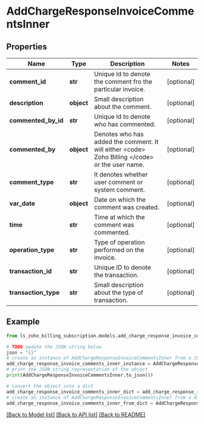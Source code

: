 # AddChargeResponseInvoiceCommentsInner


## Properties

Name | Type | Description | Notes
------------ | ------------- | ------------- | -------------
**comment_id** | **str** | Unique Id to denote the comment fro the particular invoice. | [optional] 
**description** | **object** | Small description about the comment. | [optional] 
**commented_by_id** | **str** | Unique Id to denote who has commented. | [optional] 
**commented_by** | **object** | Denotes who has added the comment. It will either &lt;code&gt; Zoho Billing &lt;/code&gt; or the user name. | [optional] 
**comment_type** | **str** | It denotes whether user comment or system comment. | [optional] 
**var_date** | **object** | Date on which the comment was created. | [optional] 
**time** | **str** | Time at which the comment was commented. | [optional] 
**operation_type** | **str** | Type of operation performed on the invoice. | [optional] 
**transaction_id** | **str** | Unique ID to denote the transaction. | [optional] 
**transaction_type** | **str** | Small description about the type of transaction. | [optional] 

## Example

```python
from ls_zoho_billing_subscription.models.add_charge_response_invoice_comments_inner import AddChargeResponseInvoiceCommentsInner

# TODO update the JSON string below
json = "{}"
# create an instance of AddChargeResponseInvoiceCommentsInner from a JSON string
add_charge_response_invoice_comments_inner_instance = AddChargeResponseInvoiceCommentsInner.from_json(json)
# print the JSON string representation of the object
print(AddChargeResponseInvoiceCommentsInner.to_json())

# convert the object into a dict
add_charge_response_invoice_comments_inner_dict = add_charge_response_invoice_comments_inner_instance.to_dict()
# create an instance of AddChargeResponseInvoiceCommentsInner from a dict
add_charge_response_invoice_comments_inner_from_dict = AddChargeResponseInvoiceCommentsInner.from_dict(add_charge_response_invoice_comments_inner_dict)
```
[[Back to Model list]](../README.md#documentation-for-models) [[Back to API list]](../README.md#documentation-for-api-endpoints) [[Back to README]](../README.md)


